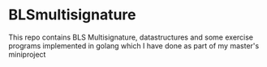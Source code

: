 # BLSmultisignature
This repo contains BLS Multisignature, datastructures and some exercise programs implemented in golang which I have done as part of my master's miniproject
